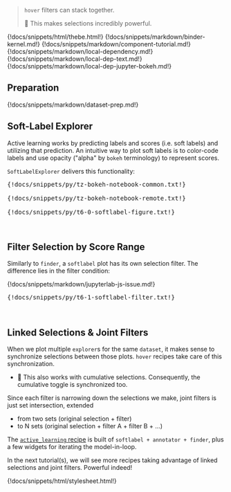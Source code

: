 > `hover` filters can stack together.
>
> :speedboat: This makes selections incredibly powerful.

{!docs/snippets/html/thebe.html!}
{!docs/snippets/markdown/binder-kernel.md!}
{!docs/snippets/markdown/component-tutorial.md!}
{!docs/snippets/markdown/local-dependency.md!}
{!docs/snippets/markdown/local-dep-text.md!}
{!docs/snippets/markdown/local-dep-jupyter-bokeh.md!}

## **Preparation**

{!docs/snippets/markdown/dataset-prep.md!}

## **Soft-Label Explorer**

Active learning works by predicting labels and scores (i.e. soft labels) and utilizing that prediction. An intuitive way to plot soft labels is to color-code labels and use opacity ("alpha" by `bokeh` terminology) to represent scores.

`SoftLabelExplorer` delivers this functionality:

<pre data-executable>
{!docs/snippets/py/tz-bokeh-notebook-common.txt!}

{!docs/snippets/py/tz-bokeh-notebook-remote.txt!}

{!docs/snippets/py/t6-0-softlabel-figure.txt!}
</pre><br>

## **Filter Selection by Score Range**

Similarly to `finder`, a `softlabel` plot has its own selection filter. The difference lies in the filter condition:

{!docs/snippets/markdown/jupyterlab-js-issue.md!}

<pre data-executable>
{!docs/snippets/py/t6-1-softlabel-filter.txt!}
</pre><br>

## **Linked Selections & Joint Filters**

When we plot multiple `explorer`s for the same `dataset`, it makes sense to synchronize selections between those plots. `hover` recipes take care of this synchronization.

-   :tada: This also works with cumulative selections. Consequently, the cumulative toggle is synchronized too.

Since each filter is narrowing down the selections we make, joint filters is just set intersection, extended

-   from two sets (original selection + filter)
-   to N sets (original selection + filter A + filter B + ...)

The [`active_learning` recipe]((../t1-active-learning/)) is built of `softlabel + annotator + finder`, plus a few widgets for iterating the model-in-loop.

In the next tutorial(s), we will see more recipes taking advantage of linked selections and joint filters. Powerful indeed!

{!docs/snippets/html/stylesheet.html!}
